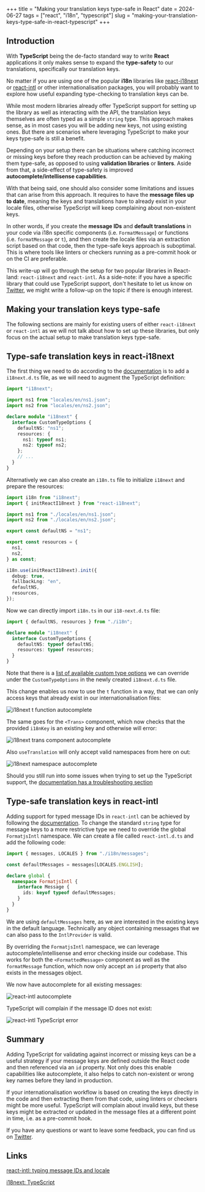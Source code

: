 +++
title = "Making your translation keys type-safe in React"
date = 2024-06-27
tags = ["react", "i18n", "typescript"]
slug = "making-your-translation-keys-type-safe-in-react-typescript"
+++

## Introduction

With **TypeScript** being the de-facto standard way to write **React** applications it only makes sense to expand the **type-safety** to our translations, specifically our translation keys.

No matter if you are using one of the popular **i18n** libraries like [react-i18next](https://react.i18next.com/) or [react-intl](https://formatjs.io/docs/react-intl/#the-react-intl-package) or other internationalisation packages, you will probably want to explore how useful expanding type-checking to translation keys can be.

While most modern libraries already offer TypeScript support for setting up the library as well as interacting with the API, the translation keys themselves are often typed as a simple `string` type. This approach makes sense, as in most cases you will be adding new keys, not using existing ones. But there are scenarios where leveraging TypeScript to make your keys type-safe is still a benefit.

Depending on your setup there can be situations where catching incorrect or missing keys before they reach production can be achieved by making them type-safe, as opposed to using **validation libraries** or **linters**. Aside from that, a side-effect of type-safety is improved **autocomplete/intellisense capabilities**.

With that being said, one should also consider some limitations and issues that can arise from this approach. It requires to have the **message files up to date**, meaning the keys and translations have to already exist in your locale files, otherwise TypeScript will keep complaining about non-existent keys.

In other words, if you create the **message IDs** and **default translations** in your code via i18n specific components (i.e. `FormatMessage`) or functions (i.e. `formatMessage` or `t`), and then create the locale files via an extraction script based on that code, then the type-safe keys approach is suboptimal. This is where tools like linters or checkers running as a pre-commit hook or on the CI are preferable.

This write-up will go through the setup for two popular libraries in React-land: `react-i18next` and `react-intl`. As a side-note: if you have a specific library that could use TypeScript support, don't hesitate to let us know on [Twitter](https://twitter.com/lingualdev), we might write a follow-up on the topic if there is enough interest.

## Making your translation keys type-safe

The following sections are mainly for existing users of either `react-i18next` or `react-intl` as we will not talk about how to set up these libraries, but only focus on the actual setup to make translation keys type-safe.

## Type-safe translation keys in react-i18next

The first thing we need to do according to the [documentation](https://www.i18next.com/overview/typescript) is to add a `i18next.d.ts` file, as we will need to augment the TypeScript definition:

```ts
import "i18next";

import ns1 from "locales/en/ns1.json";
import ns2 from "locales/en/ns2.json";

declare module "i18next" {
  interface CustomTypeOptions {
    defaultNS: "ns1";
    resources: {
      ns1: typeof ns1;
      ns2: typeof ns2;
    };
    // ...
  }
}
```

Alternatively we can also create an `i18n.ts` file to initialize `i18next` and prepare the resources:

```ts
import i18n from "i18next";
import { initReactI18next } from "react-i18next";

import ns1 from "./locales/en/ns1.json";
import ns2 from "./locales/en/ns2.json";

export const defaultNS = "ns1";

export const resources = {
  ns1,
  ns2,
} as const;

i18n.use(initReactI18next).init({
  debug: true,
  fallbackLng: "en",
  defaultNS,
  resources,
});
```

Now we can directly import `i18n.ts` in our `i18-next.d.ts` file:

```ts
import { defaultNS, resources } from "./i18n";

declare module "i18next" {
  interface CustomTypeOptions {
    defaultNS: typeof defaultNS;
    resources: typeof resources;
  }
}
```

Note that there is a [list of available custom type options](https://www.i18next.com/overview/typescript#custom-type-options) we can override under the `CustomTypeOptions` in the newly created `i18next.d.ts` file.

This change enables us now to use the `t` function in a way, that we can only access keys that already exist in our internationalisation files:

![i18next t function autocomplete](i18next-ts-ids.png)

The same goes for the `<Trans>` component, which now checks that the provided `i18nKey` is an existing key and otherwise will error:

![i18next trans component autocomplete](i18next-ts-keys.png)

Also `useTranslation` will only accept valid namespaces from here on out:

![i18next namespace autocomplete](i18next-ts-ns.png)

Should you still run into some issues when trying to set up the TypeScript support, the [documentation has a troubleshooting section](https://www.i18next.com/overview/typescript#troubleshooting)

## Type-safe translation keys in react-intl

Adding support for typed message IDs in `react-intl` can be achieved by following the [documentation](https://formatjs.io/docs/react-intl/#typing-message-ids-and-locale).
To change the standard `string` type for message keys to a more restrictive type we need to override the global `FormatjsIntl` namespace.
We can create a file called `react-intl.d.ts` and add the following code:

```ts
import { messages, LOCALES } from "./i18n/messages";

const defaultMessages = messages[LOCALES.ENGLISH];

declare global {
  namespace FormatjsIntl {
    interface Message {
      ids: keyof typeof defaultMessages;
    }
  }
}
```

We are using `defaultMessages` here, as we are interested in the existing keys in the default language. Technically any object containing messages that we can also pass to the `IntlProvider` is valid.

By overriding the `FormatjsIntl` namespace, we can leverage autocomplete/intellisense and error checking inside our codebase. This works for both the `<FormattedMessage>` component as well as the `formatMessage` function, which now only accept an `id` property that also exists in the messages object.

We now have autocomplete for all existing messages:

![react-intl autocomplete](react-intl-ts-autocomplete.png)

TypeScript will complain if the message ID does not exist:

![react-intl TypeScript error](react-intl-ts-error.png)

## Summary

Adding TypeScript for validating against incorrect or missing keys can be a useful strategy if your message keys are defined outside the React code and then referenced via an `id` property. Not only does this enable capabilities like autocomplete, it also helps to catch non-existent or wrong key names before they land in production.

If your internationalisation workflow is based on creating the keys directly in the code and then extracting them from that code, using linters or checkers might be more useful. TypeScript will complain about invalid keys, but these keys might be extracted or updated in the message files at a different point in time, i.e. as a pre-commit hook.

If you have any questions or want to leave some feedback, you can find us on [Twitter](https://twitter.com/lingualdev).

## Links

[react-intl: typing message IDs and locale](https://formatjs.io/docs/react-intl/#typing-message-ids-and-locale)

[i18next: TypeScript](https://www.i18next.com/overview/typescripts)
